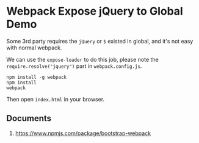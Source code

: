 Webpack Expose jQuery to Global Demo
===================================

Some 3rd party requires the `jQuery` or `$` existed in global, and it's not easy with normal webpack.

We can use the `expose-loader` to do this job, please note the `require.resolve("jquery")` part in `webpack.config.js`.

```
npm install -g webpack
npm install
webpack
```

Then open `index.html` in your browser.

Documents
---------

1. https://www.npmjs.com/package/bootstrap-webpack